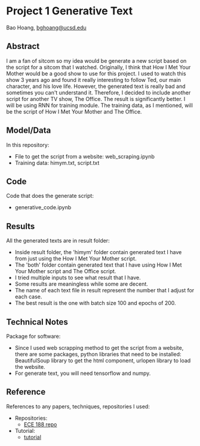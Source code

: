 # Project 1 Generative Text

Bao Hoang, bghoang@ucsd.edu

## Abstract

I am a fan of sitcom so my idea would be generate a new script based on the script for a sitcom that I watched. Originally, I think that How I Met Your Mother would be a good show to use for this project. I used to watch this show 3 years ago and found it really interesting to follow Ted, our main character, and his love life. However, the generated text is really bad and sometimes you can't understand it. Therefore, I decided to include another script for another TV show, The Office. The result is significantly better. I will be using RNN for training module. The training data, as I mentioned, will be the script of How I Met Your Mother and The Office. 

## Model/Data

In this repository:
- File to get the script from a website: web_scraping.ipynb
- Training data: himym.txt, script.txt

## Code

Code that does the generate script:
- generative_code.ipynb

## Results

All the generated texts are in result folder:
- Inside result folder, the 'himym' folder contain generated text I have from just using the How I Met Your Mother script.
- The 'both' folder contain generated text that I have using How I Met Your Mother script and The Office script.
- I tried multiple inputs to see what result that I have.
- Some results are meaningless while some are decent.
- The name of each text file in result represent the number that I adjust for each case. 
- The best result is the one with batch size 100 and epochs of 200.

## Technical Notes

Package for software: 
- Since I used web scrapping method to get the script from a website, there are some packages, python libraries that need to be installed: BeautifulSoup library to get the html component, urlopen library to load the website.
- For generate text, you will need tensorflow and numpy.


## Reference

References to any papers, techniques, repositories I used:
- Repositories: 
  - [ECE 188 repo](https://github.com/ucsd-ml-arts)
- Tutorial:
  - [tutorial](https://www.tensorflow.org/tutorials/text/text_generation)  
  
